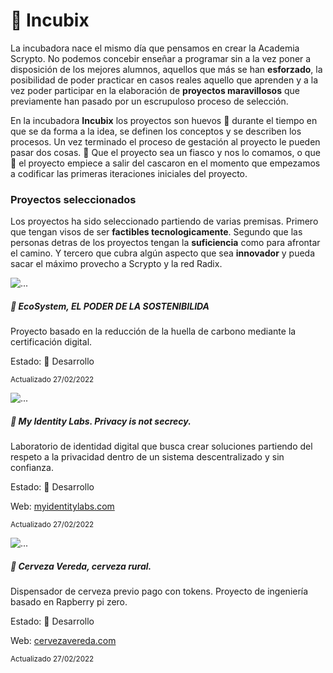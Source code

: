 # 🥚 Incubix

La incubadora nace el mismo día que pensamos en crear la Academia Scrypto. No podemos concebir enseñar a programar sin a la vez poner a disposición de los mejores alumnos, aquellos que más se han **esforzado**, la posibilidad de poder practicar en casos reales aquello que aprenden y a la vez poder participar en la elaboración de **proyectos maravillosos** que previamente han pasado por un escrupuloso proceso de selección.

En la incubadora **Incubix** los proyectos son huevos 🥚 durante el tiempo en que se da forma a la idea, se definen los conceptos y se describen los procesos. Un vez terminado el proceso de gestación al proyecto le pueden pasar dos cosas. 🍳 Que el proyecto sea un fiasco y nos lo comamos, o que 🐣 el proyecto empiece a salir del cascaron en el momento que empezamos a codificar las primeras iteraciones iniciales del proyecto.

### Proyectos seleccionados 
Los proyectos ha sido seleccionado partiendo de varias premisas. Primero que tengan visos de ser **factibles tecnologicamente**. Segundo que las personas detras de los proyectos tengan la **suficiencia** como para afrontar el camino. Y tercero que cubra algún aspecto que sea **innovador** y pueda sacar el máximo provecho a Scrypto y la red Radix. 

<div class="card mb-3">
  <img src="/Bio.png" class="card-img-top" alt="...">
  <div class="card-body">
    <h5 class="card-title">🌳 EcoSystem, EL PODER DE LA SOSTENIBILIDA</h5>
    <p class="card-text">Proyecto basado en la reducción de la huella de carbono mediante la certificación digital.</p>
    <p class="card-text">
    Estado: 🥚 Desarrollo
    </p>
    <p class="card-text"><small class="text-muted">Actualizado 27/02/2022</small></p>
  </div>
</div>

<div class="card mb-3">
  <img src="/identity.png" class="card-img-top" alt="...">
  <div class="card-body">
    <h5 class="card-title">🧬 My Identity Labs. Privacy is not secrecy.</h5>
    <p class="card-text">Laboratorio de identidad digital que busca crear soluciones partiendo del respeto a la privacidad dentro de un sistema descentralizado y sin confianza.</p>
    <p class="card-text">
    Estado: 🥚 Desarrollo
    </p>
    <p class="card-text">
    Web: <a href="https://myidentitylabs.com/">myidentitylabs.com</a>
    </p>
    <p class="card-text"><small class="text-muted">Actualizado 27/02/2022</small></p>
  </div>
</div>

<div class="card mb-3">
  <img src="/cerveza.png" class="card-img-top" alt="...">
  <div class="card-body">
    <h5 class="card-title">🍺 Cerveza Vereda, cerveza rural.</h5>
    <p class="card-text">Dispensador de cerveza previo pago con tokens. Proyecto de ingeniería basado en Rapberry pi zero.</p>
    <p class="card-text">
    Estado: 🥚 Desarrollo
    </p>
    <p class="card-text">
    Web: <a href="https://cervezavereda.com/">cervezavereda.com</a>
    </p>
    <p class="card-text"><small class="text-muted">Actualizado 27/02/2022</small></p>
  </div>
</div>
